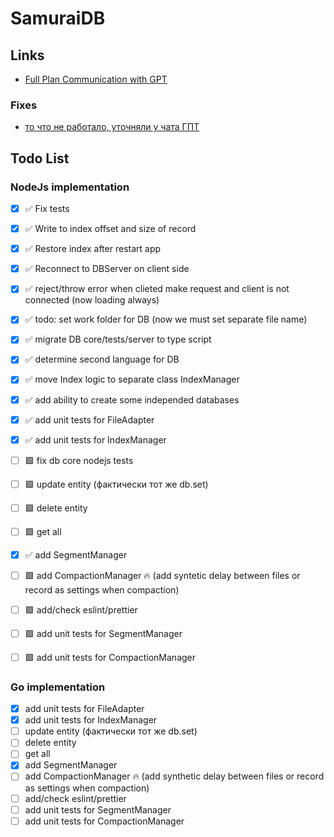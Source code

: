 # SamuraiDB

## Links

- [Full Plan Communication with GPT](https://chatgpt.com/share/66fbb3e3-64dc-8006-9789-be66930200ea)

### Fixes
- [то что не работало, уточняли у чата ГПТ](https://chatgpt.com/c/6705092b-800c-8006-9d7c-0dd814cd351f)

## Todo List

### NodeJs implementation
- [x] ✅️ Fix tests
- [x] ✅ Write to index offset and size of record
- [x] ✅ Restore index after restart app
- [x] ✅ Reconnect to DBServer on client side
- [x] ✅ reject/throw error when clieted make request and client is not connected (now loading always)
- [x] ✅ todo: set work folder for DB (now we must set separate file name)
- [x] ✅ migrate DB core/tests/server to type script
- [x] ✅ determine second language for DB
- [x] ✅ move Index logic to separate class IndexManager
- [x] ✅ add ability to create some independed databases
- [x] ✅ add unit tests for FileAdapter
- [x] ✅ add unit tests for IndexManager
- [ ] 🟩 fix db core nodejs tests
- [ ] 🟩 update entity (фактически тот же db.set)
- [ ] 🟩 delete entity
- [ ] 🟩 get all
- [x] ✅ add SegmentManager
- [ ] 🟩 add CompactionManager 🔥 (add syntetic delay between files or record as settings when compaction)
- [ ] 🟩 add/check eslint/prettier
- [ ] 🟩 add unit tests for SegmentManager
- [ ] 🟩 add unit tests for CompactionManager


### Go implementation
- [x] add unit tests for FileAdapter
- [x] add unit tests for IndexManager
- [ ] update entity (фактически тот же db.set)
- [ ] delete entity
- [ ] get all
- [x] add SegmentManager
- [ ] add CompactionManager 🔥 (add synthetic delay between files or record as settings when compaction)
- [ ] add/check eslint/prettier
- [ ] add unit tests for SegmentManager
- [ ] add unit tests for CompactionManager